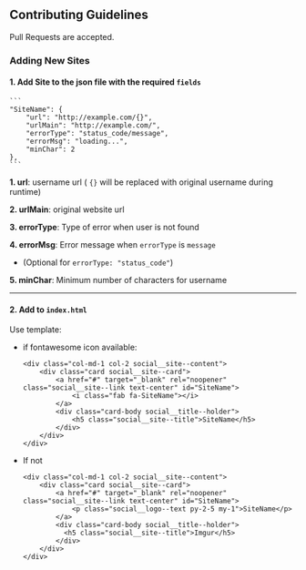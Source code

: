 ## Contributing Guidelines

Pull Requests are accepted.

### Adding New Sites
#### 1. Add Site to the json file with the required `fields`

    ```
    "SiteName": {
        "url": "http://example.com/{}",
        "urlMain": "http://example.com/",
        "errorType": "status_code/message",
        "errorMsg": "loading...",
        "minChar": 2
    },
    ```
**1. url**: username url ( `{}` will be replaced with original username during runtime)

**2. urlMain**: original website url

**3. errorType**: Type of error when user is not found

**4. errorMsg**: Error message when `errorType` is `message` 
   - (Optional for `errorType: "status_code"`)
    
**5. minChar**: Minimum number of characters for username
<hr>

#### 2. Add to `index.html`
Use template:

  - if fontawesome icon available: 
    ```
    <div class="col-md-1 col-2 social__site--content">
        <div class="card social__site--card">
            <a href="#" target="_blank" rel="noopener" class="social__site--link text-center" id="SiteName">
                <i class="fab fa-SiteName"></i>
            </a>
            <div class="card-body social__title--holder">
                <h5 class="social__site--title">SiteName</h5>
            </div>
        </div>
    </div>
    ```

  - If not
    ```
    <div class="col-md-1 col-2 social__site--content">
        <div class="card social__site--card">
            <a href="#" target="_blank" rel="noopener" class="social__site--link text-center" id="SiteName">
                <p class="social__logo--text py-2-5 my-1">SiteName</p>
            </a>
            <div class="card-body social__title--holder">
              <h5 class="social__site--title">Imgur</h5>
            </div>
        </div>
    </div>
    ```
